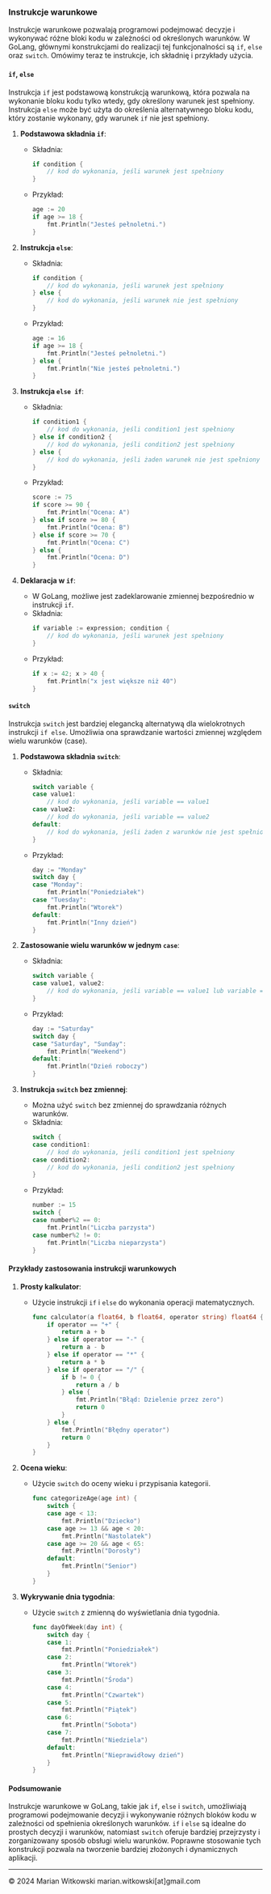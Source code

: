 ### Instrukcje warunkowe

Instrukcje warunkowe pozwalają programowi podejmować decyzje i wykonywać różne bloki kodu w zależności od określonych warunków. W GoLang, głównymi konstrukcjami do realizacji tej funkcjonalności są `if`, `else` oraz `switch`. Omówimy teraz te instrukcje, ich składnię i przykłady użycia.

#### `if`, `else`

Instrukcja `if` jest podstawową konstrukcją warunkową, która pozwala na wykonanie bloku kodu tylko wtedy, gdy określony warunek jest spełniony. Instrukcja `else` może być użyta do określenia alternatywnego bloku kodu, który zostanie wykonany, gdy warunek `if` nie jest spełniony.

1. **Podstawowa składnia `if`**:
   - Składnia:
     ```go
     if condition {
         // kod do wykonania, jeśli warunek jest spełniony
     }
     ```
   - Przykład:
     ```go
     age := 20
     if age >= 18 {
         fmt.Println("Jesteś pełnoletni.")
     }
     ```

2. **Instrukcja `else`**:
   - Składnia:
     ```go
     if condition {
         // kod do wykonania, jeśli warunek jest spełniony
     } else {
         // kod do wykonania, jeśli warunek nie jest spełniony
     }
     ```
   - Przykład:
     ```go
     age := 16
     if age >= 18 {
         fmt.Println("Jesteś pełnoletni.")
     } else {
         fmt.Println("Nie jesteś pełnoletni.")
     }
     ```

3. **Instrukcja `else if`**:
   - Składnia:
     ```go
     if condition1 {
         // kod do wykonania, jeśli condition1 jest spełniony
     } else if condition2 {
         // kod do wykonania, jeśli condition2 jest spełniony
     } else {
         // kod do wykonania, jeśli żaden warunek nie jest spełniony
     }
     ```
   - Przykład:
     ```go
     score := 75
     if score >= 90 {
         fmt.Println("Ocena: A")
     } else if score >= 80 {
         fmt.Println("Ocena: B")
     } else if score >= 70 {
         fmt.Println("Ocena: C")
     } else {
         fmt.Println("Ocena: D")
     }
     ```

4. **Deklaracja w `if`**:
   - W GoLang, możliwe jest zadeklarowanie zmiennej bezpośrednio w instrukcji `if`.
   - Składnia:
     ```go
     if variable := expression; condition {
         // kod do wykonania, jeśli warunek jest spełniony
     }
     ```
   - Przykład:
     ```go
     if x := 42; x > 40 {
         fmt.Println("x jest większe niż 40")
     }
     ```

#### `switch`

Instrukcja `switch` jest bardziej elegancką alternatywą dla wielokrotnych instrukcji `if else`. Umożliwia ona sprawdzanie wartości zmiennej względem wielu warunków (case).

1. **Podstawowa składnia `switch`**:
   - Składnia:
     ```go
     switch variable {
     case value1:
         // kod do wykonania, jeśli variable == value1
     case value2:
         // kod do wykonania, jeśli variable == value2
     default:
         // kod do wykonania, jeśli żaden z warunków nie jest spełniony
     }
     ```
   - Przykład:
     ```go
     day := "Monday"
     switch day {
     case "Monday":
         fmt.Println("Poniedziałek")
     case "Tuesday":
         fmt.Println("Wtorek")
     default:
         fmt.Println("Inny dzień")
     }
     ```

2. **Zastosowanie wielu warunków w jednym `case`**:
   - Składnia:
     ```go
     switch variable {
     case value1, value2:
         // kod do wykonania, jeśli variable == value1 lub variable == value2
     }
     ```
   - Przykład:
     ```go
     day := "Saturday"
     switch day {
     case "Saturday", "Sunday":
         fmt.Println("Weekend")
     default:
         fmt.Println("Dzień roboczy")
     }
     ```

3. **Instrukcja `switch` bez zmiennej**:
   - Można użyć `switch` bez zmiennej do sprawdzania różnych warunków.
   - Składnia:
     ```go
     switch {
     case condition1:
         // kod do wykonania, jeśli condition1 jest spełniony
     case condition2:
         // kod do wykonania, jeśli condition2 jest spełniony
     }
     ```
   - Przykład:
     ```go
     number := 15
     switch {
     case number%2 == 0:
         fmt.Println("Liczba parzysta")
     case number%2 != 0:
         fmt.Println("Liczba nieparzysta")
     }
     ```

#### Przykłady zastosowania instrukcji warunkowych

1. **Prosty kalkulator**:
   - Użycie instrukcji `if` i `else` do wykonania operacji matematycznych.
     ```go
     func calculator(a float64, b float64, operator string) float64 {
         if operator == "+" {
             return a + b
         } else if operator == "-" {
             return a - b
         } else if operator == "*" {
             return a * b
         } else if operator == "/" {
             if b != 0 {
                 return a / b
             } else {
                 fmt.Println("Błąd: Dzielenie przez zero")
                 return 0
             }
         } else {
             fmt.Println("Błędny operator")
             return 0
         }
     }
     ```

2. **Ocena wieku**:
   - Użycie `switch` do oceny wieku i przypisania kategorii.
     ```go
     func categorizeAge(age int) {
         switch {
         case age < 13:
             fmt.Println("Dziecko")
         case age >= 13 && age < 20:
             fmt.Println("Nastolatek")
         case age >= 20 && age < 65:
             fmt.Println("Dorosły")
         default:
             fmt.Println("Senior")
         }
     }
     ```

3. **Wykrywanie dnia tygodnia**:
   - Użycie `switch` z zmienną do wyświetlania dnia tygodnia.
     ```go
     func dayOfWeek(day int) {
         switch day {
         case 1:
             fmt.Println("Poniedziałek")
         case 2:
             fmt.Println("Wtorek")
         case 3:
             fmt.Println("Środa")
         case 4:
             fmt.Println("Czwartek")
         case 5:
             fmt.Println("Piątek")
         case 6:
             fmt.Println("Sobota")
         case 7:
             fmt.Println("Niedziela")
         default:
             fmt.Println("Nieprawidłowy dzień")
         }
     }
     ```

#### Podsumowanie

Instrukcje warunkowe w GoLang, takie jak `if`, `else` i `switch`, umożliwiają programowi podejmowanie decyzji i wykonywanie różnych bloków kodu w zależności od spełnienia określonych warunków. `if` i `else` są idealne do prostych decyzji i warunków, natomiast `switch` oferuje bardziej przejrzysty i zorganizowany sposób obsługi wielu warunków. Poprawne stosowanie tych konstrukcji pozwala na tworzenie bardziej złożonych i dynamicznych aplikacji.

---
© 2024 Marian Witkowski marian.witkowski[at]gmail.com